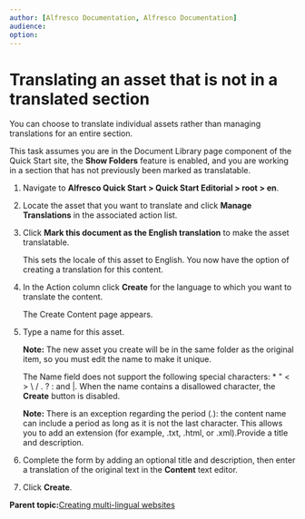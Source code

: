 ```yaml
---
author: [Alfresco Documentation, Alfresco Documentation]
audience: 
option: 
---
```


# Translating an asset that is not in a translated section

You can choose to translate individual assets rather than managing translations for an entire section.

This task assumes you are in the Document Library page component of the Quick Start site, the **Show Folders** feature is enabled, and you are working in a section that has not previously been marked as translatable.

1.  Navigate to **Alfresco Quick Start \> Quick Start Editorial \> root \> en**.

2.  Locate the asset that you want to translate and click **Manage Translations** in the associated action list.

3.  Click **Mark this document as the English translation** to make the asset translatable.

    This sets the locale of this asset to English. You now have the option of creating a translation for this content.

4.  In the Action column click **Create** for the language to which you want to translate the content.

    The Create Content page appears.

5.  Type a name for this asset.

    **Note:** The new asset you create will be in the same folder as the original item, so you must edit the name to make it unique.

    The Name field does not support the following special characters: \* " < \> \\ / . ? : and \|. When the name contains a disallowed character, the **Create** button is disabled.

    **Note:** There is an exception regarding the period \(.\): the content name can include a period as long as it is not the last character. This allows you to add an extension \(for example, .txt, .html, or .xml\).Provide a title and description.

6.  Complete the form by adding an optional title and description, then enter a translation of the original text in the **Content** text editor.

7.  Click **Create**.


**Parent topic:**[Creating multi-lingual websites](../concepts/qs-ml-intro.md)

